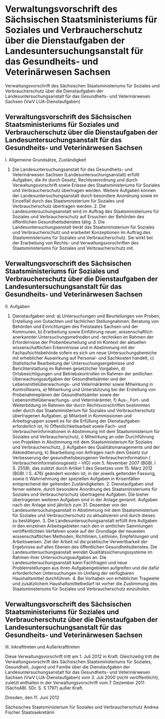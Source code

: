 # Verwaltungsvorschrift des Sächsischen Staatsministeriums für Soziales und Verbraucherschutz über die Dienstaufgaben der Landesuntersuchungsanstalt für das Gesundheits- und Veterinärwesen Sachsen 


Verwaltungsvorschrift des Sächsischen Staatsministeriums für Soziales und Verbraucherschutz über die Dienstaufgaben der Landesuntersuchungsanstalt für das Gesundheits- und Veterinärwesen Sachsen (VwV LUA-Dienstaufgaben)

## Verwaltungsvorschrift des Sächsischen Staatsministeriums für Soziales und Verbraucherschutz über die Dienstaufgaben der Landesuntersuchungsanstalt für das Gesundheits- und Veterinärwesen Sachsen 
 I. Allgemeine Grundsätze, Zuständigkeit

1. Die Landesuntersuchungsanstalt für das Gesundheits- und Veterinärwesen Sachsen (Landesuntersuchungsanstalt) erfüllt Aufgaben, die ihr durch Gesetz, Rechtsverordnung und durch Verwaltungsvorschrift sowie Erlasse des Staatsministeriums für Soziales und Verbraucherschutz übertragen werden. Weitere Aufgaben können der Landesuntersuchungsanstalt durch besondere Anordnung sowie im Einzelfall durch das Staatsministerium für Soziales und Verbraucherschutz übertragen werden. 2. Die Landesuntersuchungsanstalt wird im Auftrag des Staatsministeriums für Soziales und Verbraucherschutz auf Ersuchen der Behörden des öffentlichen Gesundheitsdienstes tätig. 3. Die Landesuntersuchungsanstalt berät das Staatsministerium für Soziales und Verbraucherschutz und erarbeitet Konzeptionen im Auftrag des Staatsministeriums für Soziales und Verbraucherschutz. Sie wirkt bei der Erarbeitung von Rechts- und Verwaltungsvorschriften des Staatsministeriums für Soziales und Verbraucherschutz mit. 
## Verwaltungsvorschrift des Sächsischen Staatsministeriums für Soziales und Verbraucherschutz über die Dienstaufgaben der Landesuntersuchungsanstalt für das Gesundheits- und Veterinärwesen Sachsen 
 II. Aufgaben

1. Dienstaufgaben sind: a) Untersuchungen und Beurteilungen von Proben; Erstellung von Gutachten und fachlichen Stellungnahmen; Beratung von Behörden und Einrichtungen des Freistaates Sachsen und der Kommunen, b) Erarbeitung sowie Einführung neuer, wissenschaftlich anerkannter Untersuchungsmethoden und -techniken im Rahmen der Erfordernisse der Probenbeurteilung und im Kontext der aktuellen wissenschaftlichen Erkenntnisse und in Abstimmung mit der Fachaufsichtsbehörde sofern es sich um neue Untersuchungsbereiche mit erheblicher Auswirkung auf Personal- und Sachkosten handelt, c) Statistische Bearbeitung der Untersuchungsergebnisse und Berichterstattung im Rahmen gesetzlicher Vorgaben, d) Ortsbesichtigungen und Betriebskontrollen im Rahmen der amtlichen Überwachungsaufgaben der Gesundheitsämter und der Lebensmittelüberwachungs- und Veterinärämter sowie Mitwirkung in Kontrollteams, e) Mitwirkung und Unterstützung bei der Erstellung von Probenahmeplänen der Gesundheitsämter sowie der Lebensmittelüberwachungs- und Veterinärämter, f) Aus-, Fort- und Weiterbildung im Rahmen der durch Rechtsvorschriften bestimmten oder durch das Staatsministerium für Soziales und Verbraucherschutz übertragenen Aufgaben, g) Mitarbeit in Kommissionen und Arbeitsgruppen soweit es für die Erfüllung der Dienstaufgaben erforderlich ist, h) Öffentlichkeitsarbeit sowie Fach- und Verbraucherinformationen in Abstimmung mit dem Staatsministerium für Soziales und Verbraucherschutz, i) Mitwirkung an oder Durchführung von Projekten in Abstimmung mit dem Staatsministerium für Soziales und Verbraucherschutz, j) Aufgaben des Qualitätsmanagements und der Akkreditierung, k) Bearbeitung von Anfragen nach dem Gesetz zur Verbesserung der gesundheitsbezogenen Verbraucherinformation (
            Verbraucherinformationsgesetz
 – 
              VIG) vom 5. November 2007 (BGBl. I S. 2558), das zuletzt durch Artikel 1 des Gesetzes vom 15. März 2012 (BGBl. I S. 476) geändert worden ist, in der jeweils geltenden Fassung, sowie l) Wahrnehmung der speziellen Aufgaben in Krisenfällen entsprechend der geltenden Zuständigkeiten. 2. Dienstaufgaben sind ferner weitere, durch besondere Anordnung des Staatsministeriums für Soziales und Verbraucherschutz übertragene Aufgaben. Die bisher übertragenen weiteren Aufgaben sind in der Anlage genannt. Aufgaben nach der Anlage sind jährlich zum 31. Dezember von der Landesuntersuchungsanstalt in Abstimmung mit dem Staatsministerium für Soziales und Verbraucherschutz zu aktualisieren und durch dieses zu bestätigen. 3. Die Landesuntersuchungsanstalt erfüllt ihre Aufgaben in den einzelnen Arbeitsgebieten nach den in amtlichen Sammlungen veröffentlichten Verfahren sowie auf der Grundlage der neuesten wissenschaftlichen Methoden, Richtlinien, Leitlinien, Empfehlungen und Arbeitsweisen. Ziel der Arbeit ist die praktische Verwertbarkeit der Ergebnisse auf allen Ebenen des öffentlichen Gesundheitsdienstes. Die Landesuntersuchungsanstalt wendet Qualitätssicherungssysteme im Rahmen ihrer Untersuchungsaufgaben an. Die Landesuntersuchungsanstalt kann Fachfragen und neue Problemstellungen aus ihren Aufgabengebieten aufgreifen und die dafür erforderlichen Untersuchungen im Umfang der verfügbaren Haushaltsmittel durchführen. 4. Bei Vorhaben von erheblicher Tragweite und zusätzlichem Haushaltsmittelbedarf ist vorher die Zustimmung des Staatsministeriums für Soziales und Verbraucherschutz einzuholen. 
## Verwaltungsvorschrift des Sächsischen Staatsministeriums für Soziales und Verbraucherschutz über die Dienstaufgaben der Landesuntersuchungsanstalt für das Gesundheits- und Veterinärwesen Sachsen 
 III. Inkrafttreten und Außerkrafttreten

Diese Verwaltungsvorschrift tritt am 1. Juli 2012 in Kraft. Gleichzeitig tritt die Verwaltungsvorschrift des Sächsischen Staatsministeriums für Soziales, Gesundheit, Jugend und Familie über die Dienstaufgaben der Landesuntersuchungsanstalt für das Gesundheits- und Veterinärwesen Sachsen (VwV LUA-Dienstaufgaben) vom 3. Juli 2000 (nicht veröffentlicht), zuletzt enthalten in der Verwaltungsvorschrift vom 7. Dezember 2011 (SächsABl. SDr. S. S 1797) außer Kraft.

Dresden, den 11. Juni 2012

Sächsisches Staatsministerium 
           für Soziales und Verbraucherschutz 
           Andrea Fischer 
           Staatssekretärin

